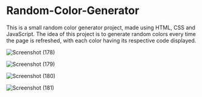# Random-Color-Generator
This is a small random color generator project, made using HTML, CSS and JavaScript. The idea of this project is to generate random colors every time the page is refreshed, with each color having its respective code displayed.

![Screenshot (178)](https://user-images.githubusercontent.com/125815967/228006759-4f3246be-7ca2-4864-9a3d-978407743ec9.png)

![Screenshot (179)](https://user-images.githubusercontent.com/125815967/228006795-deda738e-6ef7-4b9e-8229-7e4c2bc9a8b2.png)

![Screenshot (180)](https://user-images.githubusercontent.com/125815967/228006848-464e0da5-4431-4fb4-af99-f0a1830ba594.png)

![Screenshot (181)](https://user-images.githubusercontent.com/125815967/228006885-6fb1d621-53fe-435e-b81e-6c0c2fcfdb4d.png)
